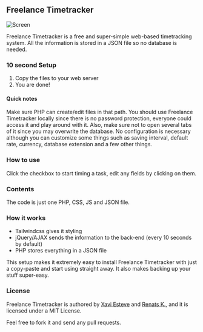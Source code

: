 ## Freelance Timetracker


![Screen](https://raw.githubusercontent.com/renat2985/freelance-timetracker/master/screen3.png)


Freelance Timetracker is a free and super-simple web-based timetracking system. All the information is stored in a JSON file so no database is needed.


### 10 second Setup

1. Copy the files to your web server
2. You are done!

#### Quick notes

Make sure PHP can create/edit files in that path. You should use Freelance Timetracker locally since there is no password protection, everyone could access it and play around with it. Also, make sure not to open several tabs of it since you may overwrite the database. No configuration is necessary although you can customize some things such as saving interval, default rate, currency, database extension and a few other things.


### How to use

Click the checkbox to start timing a task, edit any fields by clicking on them.


### Contents

The code is just one PHP, CSS, JS and JSON file.


### How it works

- Tailwindcss gives it styling
- jQuery/AJAX sends the information to the back-end (every 10 seconds by default)
- PHP stores everything in a JSON file

This setup makes it extremely easy to install Freelance Timetracker with just a copy-paste and start using straight away. It also makes backing up your stuff super-easy.


### License

Freelance Timetracker is authored by [Xavi Esteve](https://xaviesteve.com/) and [Renats K.](http://www.myworld.lv/), and it is licensed under a MIT License.

Feel free to fork it and send any pull requests.
